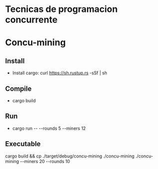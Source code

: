 # Tecnicas de programacion concurrente
# Concu-mining

## Install
 - Install cargo: curl https://sh.rustup.rs -sSf | sh

## Compile
 - cargo build

## Run
 - cargo run -- --rounds 5 --miners 12
 
 
## Executable
cargo build && cp ./target/debug/concu-mining ./concu-mining
./concu-mining --miners 20 --rounds 10